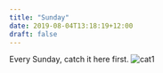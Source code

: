 ```yaml
---
title: "Sunday"
date: 2019-08-04T13:18:19+12:00
draft: false
---
```


Every Sunday, catch it here first.
![cat1](/blob/master/static/cat.jpg)
